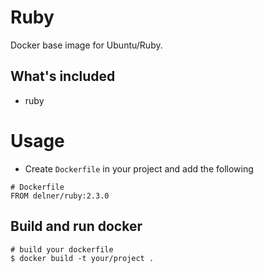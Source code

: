 # Ruby

Docker base image for Ubuntu/Ruby.

## What's included

* ruby

# Usage

* Create `Dockerfile` in your project and add the following

```
# Dockerfile
FROM delner/ruby:2.3.0
```

## Build and run docker

```
# build your dockerfile
$ docker build -t your/project .
```